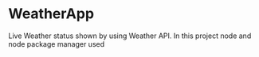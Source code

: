 # WeatherApp
Live Weather status shown by using Weather API. In this project node and node package manager used 

